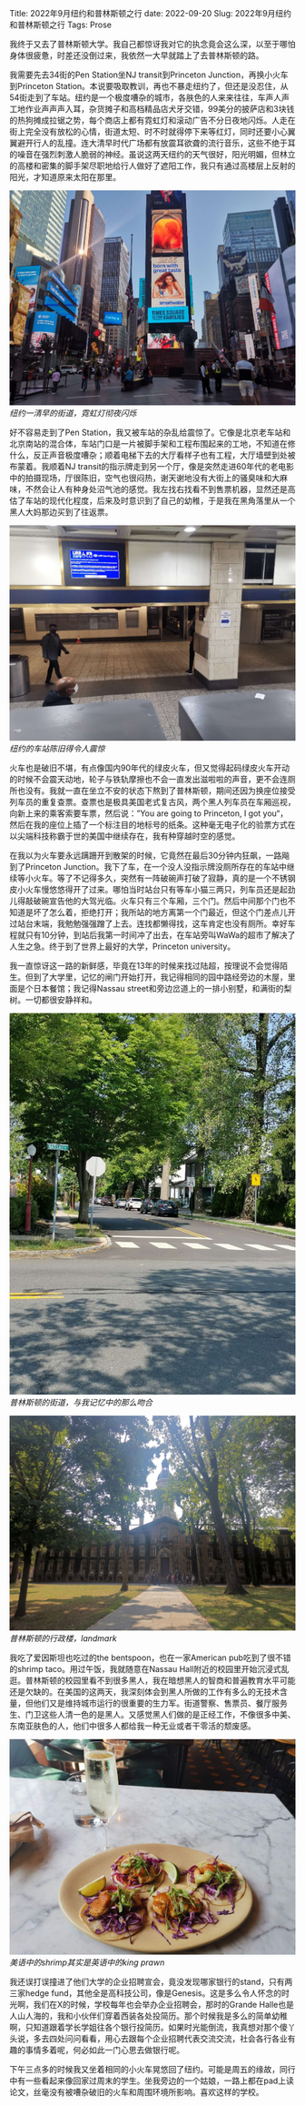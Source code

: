 Title: 2022年9月纽约和普林斯顿之行
date: 2022-09-20
Slug: 2022年9月纽约和普林斯顿之行
Tags: Prose


我终于又去了普林斯顿大学。我自己都惊讶我对它的执念竟会这么深，以至于哪怕身体很疲惫，时差还没倒过来，我依然一大早就踏上了去普林斯顿的路。

我需要先去34街的Pen Station坐NJ transit到Princeton Junction，再换小火车到Princeton Station。本说要吸取教训，再也不暴走纽约了，但还是没忍住，从54街走到了车站。纽约是一个极度嘈杂的城市，各肤色的人来来往往，车声人声工地作业声声声入耳，杂货摊子和高档精品店犬牙交错，99美分的披萨店和3块钱的热狗摊成拉锯之势，每个商店上都有霓虹灯和滚动广告不分日夜地闪烁。人走在街上完全没有放松的心情，街道太短、时不时就得停下来等红灯，同时还要小心翼翼避开行人的乱撞。连大清早时代广场都有放震耳欲聋的流行音乐，这些不绝于耳的噪音在强烈刺激人脆弱的神经。虽说这两天纽约的天气很好，阳光明媚，但林立的高楼和密集的脚手架尽职地给行人做好了遮阳工作，我只有通过高楼层上反射的阳光，才知道原来太阳在那里。

![纽约街道](/images/202209纽约街道.jpeg)
*纽约一清早的街道，霓虹灯彻夜闪烁*



好不容易走到了Pen Station，我又被车站的杂乱给震惊了。它像是北京老车站和北京南站的混合体，车站门口是一片被脚手架和工程布围起来的工地，不知道在修什么，反正声音极度嘈杂；顺着电梯下去的大厅看样子也有工程，大厅墙壁到处被布蒙着。我顺着NJ transit的指示牌走到另一个厅，像是突然走进60年代的老电影中的拍摄现场，厅很陈旧，空气也很闷热，谢天谢地没有大街上的骚臭味和大麻味，不然会让人有种身处沼气池的感觉。我左找右找看不到售票机器，显然还是高估了车站的现代化程度，后来及时意识到了自己的幼稚，于是我在黑角落里从一个黑人大妈那边买到了往返票。

![纽约车站](/images/202209纽约车站.jpeg)
*纽约的车站陈旧得令人震惊*



火车也是破旧不堪，有点像国内90年代的绿皮火车，但又觉得起码绿皮火车开动的时候不会震天动地，轮子与铁轨摩擦也不会一直发出滋啦啦的声音，更不会连厕所也没有。我就一直在坐立不安的状态下熬到了普林斯顿，期间还因为换座位接受列车员的重复查票。查票也是极具美国老式复古风，两个黑人列车员在车厢巡视，向新上来的乘客索要车票，然后说：”You are going to Princeton, I got you“，然后在我的座位上插了一个标注目的地标号的纸条。这种毫无电子化的验票方式在以尖端科技称霸于世的美国中继续存在，我有种穿越时空的感觉。

在我以为火车要永远蹒跚开到散架的时候，它竟然在最后30分钟内狂飙，一路飚到了Princeton Junction。我下了车，在一个没人没指示牌没厕所存在的车站中继续等小火车。等了不记得多久，突然有一阵破碗声打破了寂静，真的是一个不锈钢皮小火车慢悠悠得开了过来。哪怕当时站台只有等车小猫三两只，列车员还是起劲儿得敲破碗宣告他的大驾光临。火车只有三个车厢，三个门。然后中间那个门也不知道是坏了怎么着，拒绝打开；我所站的地方离第一个门最近，但这个门差点儿开过站台末端，我勉勉强强蹭了上去。连找都懒得找，这车肯定也没有厕所。幸好车程就只有10分钟，到站后我第一时间冲了出去，在车站旁叫WaWa的超市了解决了人生之急。终于到了世界上最好的大学，Princeton university。

我一直惊讶这一路的新鲜感，毕竟在13年的时候来找过陆超，按理说不会觉得陌生。但到了大学里，记忆的闸门开始打开，我记得相同的园中路经旁边的木屋，里面是个日本餐馆；我记得Nassau street和旁边岔道上的一排小别墅，和满街的梨树。一切都很安静祥和。

![梨树](/images/202209普林斯顿梨树.jpeg)
*普林斯顿的街道，与我记忆中的那么吻合*

![NassauHall](/images/202209普林斯顿Nassauhall.jpeg)
*普林斯顿的行政楼，landmark*



我吃了爱因斯坦也吃过的the bentspoon，也在一家American pub吃到了很不错的shrimp taco。用过午饭，我就随意在Nassau Hall附近的校园里开始沉浸式乱逛。普林斯顿的校园里看不到很多黑人，我在暗想黑人的智商和普遍教育水平可能还是欠缺的。在美国的这两天，我深刻体会到黑人所做的工作有多么的无技术含量，但他们又是维持城市运行的很重要的生力军。街道警察、售票员、餐厅服务生、门卫这些人清一色的是黑人。又感觉黑人们做的是正经工作，不像很多中美、东南亚肤色的人，他们中很多人都给我一种无业或者干零活的颓废感。

![午餐](/images/202209普林斯顿午餐.jpeg)
*美语中的shrimp其实是英语中的king prawn*


我还误打误撞进了他们大学的企业招聘宣会，竟没发现哪家银行的stand，只有两三家hedge fund，其他全是高科技公司，像是Genesis。这是多么令人怀念的时光啊，我们在X的时候，学校每年也会举办企业招聘会，那时的Grande Halle也是人山人海的，我和小伙伴们穿着西装各处投简历。那个时候我是多么的简单幼稚啊，只知道跟着学长学姐往各个银行投简历。如果时光能倒流，我真想对那个傻丫头说，多去四处问问看看，用心去跟每个企业招聘代表交流交流，社会各行各业有趣的事情多着呢，何必如此一门心思去做银行呢。

下午三点多的时候我又坐着相同的小火车晃悠回了纽约。可能是周五的缘故，同行中有一些看起来像回家过周末的学生。坐我旁边的一个姑娘，一路上都在pad上读论文，丝毫没有被嘈杂破旧的火车和周围环境所影响。喜欢这样的学校。
